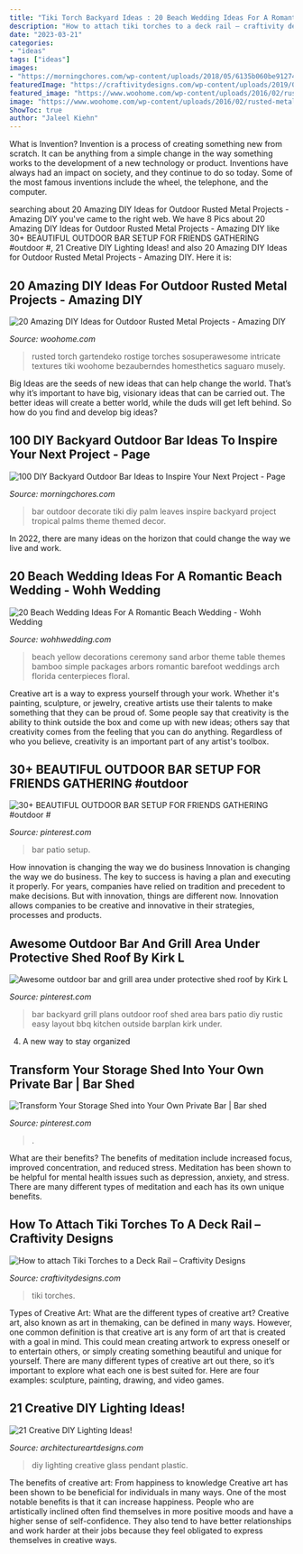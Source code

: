 ```yaml
---
title: "Tiki Torch Backyard Ideas : 20 Beach Wedding Ideas For A Romantic Beach Wedding"
description: "How to attach tiki torches to a deck rail – craftivity designs"
date: "2023-03-21"
categories:
- "ideas"
tags: ["ideas"]
images:
- "https://morningchores.com/wp-content/uploads/2018/05/6135b060be9127459df382b3ad37fc58-558x800.jpg"
featuredImage: "https://craftivitydesigns.com/wp-content/uploads/2019/07/tiki-torch-deck-mount7.jpg"
featured_image: "https://www.woohome.com/wp-content/uploads/2016/02/rusted-metal-projects-woohome-10.jpg"
image: "https://www.woohome.com/wp-content/uploads/2016/02/rusted-metal-projects-woohome-10.jpg"
ShowToc: true
author: "Jaleel Kiehn"
---
```



What is Invention?
Invention is a process of creating something new from scratch. It can be anything from a simple change in the way something works to the development of a new technology or product. Inventions have always had an impact on society, and they continue to do so today. Some of the most famous inventions include the wheel, the telephone, and the computer.

	

		
searching about 20 Amazing DIY Ideas for Outdoor Rusted Metal Projects - Amazing DIY you've came to the right web. We have 8 Pics about 20 Amazing DIY Ideas for Outdoor Rusted Metal Projects - Amazing DIY like 30+ BEAUTIFUL OUTDOOR BAR SETUP FOR FRIENDS GATHERING #outdoor #, 21 Creative DIY Lighting Ideas! and also 20 Amazing DIY Ideas for Outdoor Rusted Metal Projects - Amazing DIY. Here it is:
		
    
## 20 Amazing DIY Ideas For Outdoor Rusted Metal Projects - Amazing DIY

<img loading=lazy src="https://www.woohome.com/wp-content/uploads/2016/02/rusted-metal-projects-woohome-10.jpg" onerror="this.onerror=null;this.src='https://tse4.mm.bing.net/th?id=OIP.oZc8lPeRjxmEZT0LCejiuAHaLK&amp;pid=15.1';" alt="20 Amazing DIY Ideas for Outdoor Rusted Metal Projects - Amazing DIY">

_Source: woohome.com_

>rusted torch gartendeko rostige torches sosuperawesome intricate textures tiki woohome bezauberndes homesthetics saguaro musely. 

	

Big Ideas are the seeds of new ideas that can help change the world. That’s why it’s important to have big, visionary ideas that can be carried out. The better ideas will create a better world, while the duds will get left behind. So how do you find and develop big ideas?

    
## 100 DIY Backyard Outdoor Bar Ideas To Inspire Your Next Project - Page

<img loading=lazy src="https://morningchores.com/wp-content/uploads/2018/05/6135b060be9127459df382b3ad37fc58-558x800.jpg" onerror="this.onerror=null;this.src='https://tse1.mm.bing.net/th?id=OIP.utcYNfLVCA0oWM5CJFe6agHaKn&amp;pid=15.1';" alt="100 DIY Backyard Outdoor Bar Ideas to Inspire Your Next Project - Page">

_Source: morningchores.com_

>bar outdoor decorate tiki diy palm leaves inspire backyard project tropical palms theme themed decor. 

	

In 2022, there are many ideas on the horizon that could change the way we live and work.

    
## 20 Beach Wedding Ideas For A Romantic Beach Wedding - Wohh Wedding

<img loading=lazy src="http://wohhwedding.com/wp-content/uploads/2016/04/Yellow-Themed-Beach-Wedding-Ideas.jpg" onerror="this.onerror=null;this.src='https://tse1.mm.bing.net/th?id=OIP.eEbojzgYbvN0z_m_mHP-fAHaLD&amp;pid=15.1';" alt="20 Beach Wedding Ideas For A Romantic Beach Wedding - Wohh Wedding">

_Source: wohhwedding.com_

>beach yellow decorations ceremony sand arbor theme table themes bamboo simple packages arbors romantic barefoot weddings arch florida centerpieces floral. 

	

Creative art is a way to express yourself through your work. Whether it's painting, sculpture, or jewelry, creative artists use their talents to make something that they can be proud of. Some people say that creativity is the ability to think outside the box and come up with new ideas; others say that creativity comes from the feeling that you can do anything. Regardless of who you believe, creativity is an important part of any artist's toolbox.

    
## 30+ BEAUTIFUL OUTDOOR BAR SETUP FOR FRIENDS GATHERING #outdoor #

<img loading=lazy src="https://i.pinimg.com/736x/20/a6/de/20a6deedb95edf37cf20476a1253ec75.jpg" onerror="this.onerror=null;this.src='https://tse4.mm.bing.net/th?id=OIP.fsmTsy_l5L3n3-fSSrAl4wHaJ6&amp;pid=15.1';" alt="30+ BEAUTIFUL OUTDOOR BAR SETUP FOR FRIENDS GATHERING #outdoor #">

_Source: pinterest.com_

>bar patio setup. 

	

How innovation is changing the way we do business
Innovation is changing the way we do business. The key to success is having a plan and executing it properly. For years, companies have relied on tradition and precedent to make decisions. But with innovation, things are different now. Innovation allows companies to be creative and innovative in their strategies, processes and products.

    
## Awesome Outdoor Bar And Grill Area Under Protective Shed Roof By Kirk L

<img loading=lazy src="https://i.pinimg.com/736x/fc/cc/3a/fccc3a6b670b7f7290c3d894ee3cfea0--grill-area-shed-roof.jpg" onerror="this.onerror=null;this.src='https://tse1.mm.bing.net/th?id=OIP.JghD-aIa9O_bnDFkWp1s5gHaFh&amp;pid=15.1';" alt="Awesome outdoor bar and grill area under protective shed roof by Kirk L">

_Source: pinterest.com_

>bar backyard grill plans outdoor roof shed area bars patio diy rustic easy layout bbq kitchen outside barplan kirk under. 

	

4. A new way to stay organized

    
## Transform Your Storage Shed Into Your Own Private Bar | Bar Shed

<img loading=lazy src="https://i.pinimg.com/736x/7d/0e/60/7d0e60309996021515ea56b7ca792952--backyard-bar-patio-bar.jpg" onerror="this.onerror=null;this.src='https://tse2.mm.bing.net/th?id=OIP.GCnctIiKeLciRhH-PrlPHQHaFi&amp;pid=15.1';" alt="Transform Your Storage Shed into Your Own Private Bar | Bar shed">

_Source: pinterest.com_

>. 

	

What are their benefits?
The benefits of meditation include increased focus, improved concentration, and reduced stress. Meditation has been shown to be helpful for mental health issues such as depression, anxiety, and stress. There are many different types of meditation and each has its own unique benefits.

    
## How To Attach Tiki Torches To A Deck Rail – Craftivity Designs

<img loading=lazy src="https://craftivitydesigns.com/wp-content/uploads/2019/07/tiki-torch-deck-mount7.jpg" onerror="this.onerror=null;this.src='https://tse4.mm.bing.net/th?id=OIP.1FbAEN17vibyYs8qGjgQNQHaLH&amp;pid=15.1';" alt="How to attach Tiki Torches to a Deck Rail – Craftivity Designs">

_Source: craftivitydesigns.com_

>tiki torches. 

	

Types of Creative Art: What are the different types of creative art?
Creative art, also known as art in themaking, can be defined in many ways. However, one common definition is that creative art is any form of art that is created with a goal in mind. This could mean creating artwork to express oneself or to entertain others, or simply creating something beautiful and unique for yourself. There are many different types of creative art out there, so it’s important to explore what each one is best suited for. Here are four examples: sculpture, painting, drawing, and video games.

    
## 21 Creative DIY Lighting Ideas!

<img loading=lazy src="https://www.architectureartdesigns.com/wp-content/uploads/2013/03/sfeer.jpg" onerror="this.onerror=null;this.src='https://tse3.mm.bing.net/th?id=OIP.l_n-XkDMCI_7grdzxclYZAHaK9&amp;pid=15.1';" alt="21 Creative DIY Lighting Ideas!">

_Source: architectureartdesigns.com_

>diy lighting creative glass pendant plastic. 

	

The benefits of creative art: From happiness to knowledge
Creative art has been shown to be beneficial for individuals in many ways. One of the most notable benefits is that it can increase happiness. People who are artistically inclined often find themselves in more positive moods and have a higher sense of self-confidence. They also tend to have better relationships and work harder at their jobs because they feel obligated to express themselves in creative ways.

